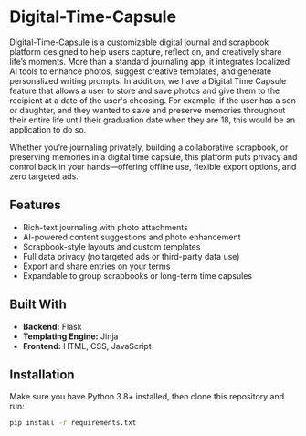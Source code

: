 # Digital-Time-Capsule

Digital-Time-Capsule is a customizable digital journal and scrapbook platform designed to help users capture, reflect on, and creatively share life’s moments. More than a standard journaling app, it integrates localized AI tools to enhance photos, suggest creative templates, and generate personalized writing prompts. In addition, we have a Digital Time Capsule feature that allows a user to store and save photos and give them to the recipient at a date of the user's choosing. For example, if the user has a son or daughter, and they wanted to save and preserve memories throughout their entire life until their graduation date when they are 18, this would be an application to do so. 

Whether you’re journaling privately, building a collaborative scrapbook, or preserving memories in a digital time capsule, this platform puts privacy and control back in your hands—offering offline use, flexible export options, and zero targeted ads.

## Features

-  Rich-text journaling with photo attachments  
-  AI-powered content suggestions and photo enhancement  
-  Scrapbook-style layouts and custom templates  
-  Full data privacy (no targeted ads or third-party data use)  
-  Export and share entries on your terms  
-  Expandable to group scrapbooks or long-term time capsules  

## Built With

- **Backend:** Flask  
- **Templating Engine:** Jinja  
- **Frontend:** HTML, CSS, JavaScript  

## Installation

Make sure you have Python 3.8+ installed, then clone this repository and run:

```bash
pip install -r requirements.txt

